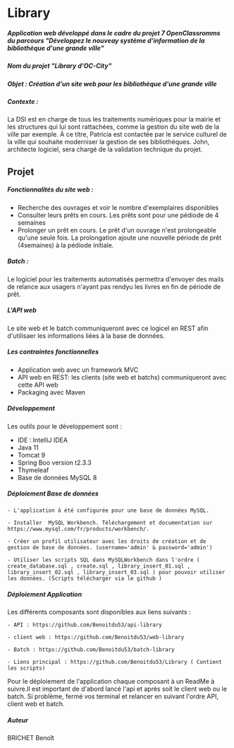 # Library

##### Application web développé dans le cadre du projet 7 OpenClassromms du parcours "Développez le nouveay système d'information de la bibliothèque d'une grande ville"
##### Nom du projet "Library d'OC-City"

##### Objet : Création d'un site web pour les bibliothèque d'une grande ville

##### Contexte : 

La DSI est en charge de tous les traitements numériques pour la
mairie et les structures qui lui sont rattachées, comme la gestion
du site web de la ville par exemple. À ce titre, Patricia est
contactée par le service culturel de la ville qui souhaite
moderniser la gestion de ses bibliothèques. John, architecte
logiciel, sera chargé de la validation technique du projet.

## Projet 

##### Fonctionnalités du site web :

* Recherche des ouvrages et voir le nombre d'exemplaires disponibles
* Consulter leurs prêts en cours. Les prêts sont pour une pédiode de 4 semaines
* Prolonger un prêt en cours. Le prêt d'un ouvrage n'est prolongeable qu'une seule fois. La prolongation ajoute une nouvelle période de prêt (4semaines) à la pédiode initiale.

##### Batch :
Le logiciel pour les traitements automatisés permettra d'envoyer des mails de relance aux usagers n'ayant pas rendyu les livres en fin de période de prêt.

##### L'API web 
Le site web et le batch communiqueront avec ce logicel en REST afin d'utilisaer les informations liées à la base de données.

##### Les contraintes fonctionnelles 

* Application web avec un framework MVC
* API web en REST: les clients (site web et batchs) communiqueront avec cette API web
* Packaging avec Maven

##### Développement 

Les outils pour le développement sont :
- IDE : IntelliJ IDEA 
- Java 11
- Tomcat 9
- Spring Boo version t2.3.3
- Thymeleaf 
- Base de données MySQL  8

##### Déploiement Base de données

	- L'application à été configurée pour une base de données MySQL.
	
	- Installer  MySQL Workbench. Téléchargement et documentation sur https://www.mysql.com/fr/products/workbench/.
	
	- Créer un profil utilisateur avec les droits de création et de gestion de base de données. (username='admin' & password='admin')
	
	- Utiliser les scripts SQL dans MySQLWorkbench dans l'ordre ( create_database.sql , create.sql , library_insert_01.sql , library_insert_02.sql , library_insert_03.sql ) pour pouvoir utiliser les données. (Scripts télécharger via le github )

##### Déploiement Application

Les différents composants sont disponibles aux liens suivants : 

	- API : https://github.com/Benoitdu53/api-library
	
	- client web : https://github.com/Benoitdu53/web-library
	
	- Batch : https://github.com/Benoitdu53/batch-library
	
	- Liens principal : https://github.com/Benoitdu53/Library ( Contient les scripts)
	
Pour le déploiement de l'application chaque composant à un ReadMe à suivre.Il est important de d'abord lancé l'api et après soit le client web ou le batch.
Si problème, fermé vos terminal et relancer en suivant l'ordre API, client web et batch.

##### Auteur 

BRICHET Benoît 

